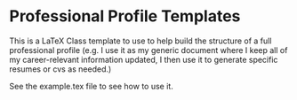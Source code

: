 Professional Profile Templates
==============================

This is a LaTeX Class template to use to help build the structure 
of a full professional profile (e.g. I use it as my 
generic document where I keep all of my career-relevant 
information updated, I then use it to generate 
specific resumes or cvs as needed.) 

See the example.tex file to see how to use it.

